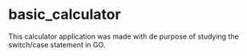# basic_calculator
This calculator application was made with de purpose of studying the switch/case statement in GO.
